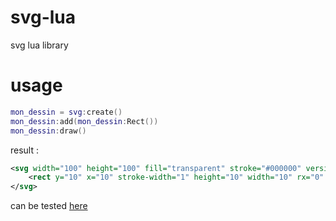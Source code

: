 # svg-lua
svg lua library


# usage
```lua
mon_dessin = svg:create()
mon_dessin:add(mon_dessin:Rect())
mon_dessin:draw()
```

result :
```svg
<svg width="100" height="100" fill="transparent" stroke="#000000" version="1.1" xmlns="http://www.w3.org/2000/svg">
    <rect y="10" x="10" stroke-width="1" height="10" width="10" rx="0" ry="0" />
</svg>
```

can be tested [here](https://www.lua.org/cgi-bin/demo)